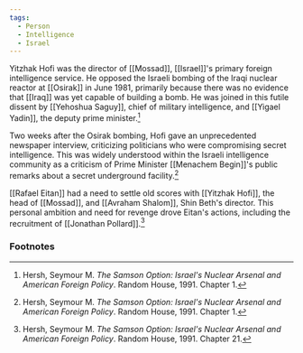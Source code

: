 ```yaml
---
tags:
  - Person
  - Intelligence
  - Israel
---
```

Yitzhak Hofi was the director of [[Mossad]], [[Israel]]'s primary foreign intelligence service. He opposed the Israeli bombing of the Iraqi nuclear reactor at [[Osirak]] in June 1981, primarily because there was no evidence that [[Iraq]] was yet capable of building a bomb. He was joined in this futile dissent by [[Yehoshua Saguy]], chief of military intelligence, and [[Yigael Yadin]], the deputy prime minister.[^1]

Two weeks after the Osirak bombing, Hofi gave an unprecedented newspaper interview, criticizing politicians who were compromising secret intelligence. This was widely understood within the Israeli intelligence community as a criticism of Prime Minister [[Menachem Begin]]'s public remarks about a secret underground facility.[^1]

[[Rafael Eitan]] had a need to settle old scores with [[Yitzhak Hofi]], the head of [[Mossad]], and [[Avraham Shalom]], Shin Beth's director. This personal ambition and need for revenge drove Eitan's actions, including the recruitment of [[Jonathan Pollard]].[^2]

### Footnotes

[^1]: Hersh, Seymour M. *The Samson Option: Israel's Nuclear Arsenal and American Foreign Policy*. Random House, 1991. Chapter 1.
[^2]: Hersh, Seymour M. *The Samson Option: Israel's Nuclear Arsenal and American Foreign Policy*. Random House, 1991. Chapter 21.